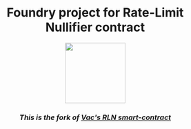 <h1 align=center>Foundry project for Rate-Limit Nullifier contract</h1>

<p align="center">
    <img src="https://github.com/Rate-Limiting-Nullifier/rln-contract/workflow/test/badge.svg" width="140">
</p>

<h3 align=center><i>This is the fork of <a href="https://github.com/vacp2p/rln-contract">Vac's RLN smart-contract</a></i></h3>
